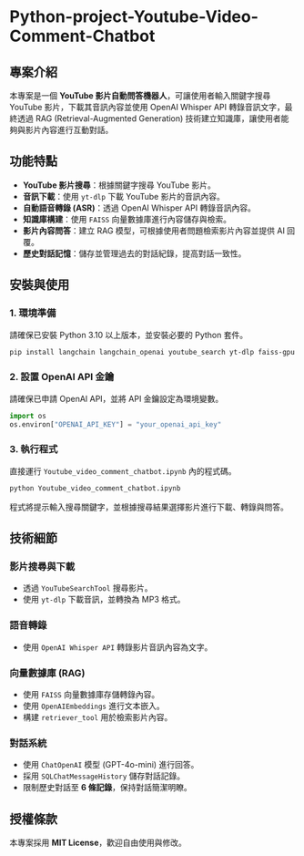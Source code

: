 # Python-project-Youtube-Video-Comment-Chatbot

## 專案介紹

本專案是一個 **YouTube 影片自動問答機器人**，可讓使用者輸入關鍵字搜尋 YouTube 影片，下載其音訊內容並使用 OpenAI Whisper API 轉錄音訊文字，最終透過 RAG (Retrieval-Augmented Generation) 技術建立知識庫，讓使用者能夠與影片內容進行互動對話。

## 功能特點

- **YouTube 影片搜尋**：根據關鍵字搜尋 YouTube 影片。
- **音訊下載**：使用 `yt-dlp` 下載 YouTube 影片的音訊內容。
- **自動語音轉錄 (ASR)**：透過 OpenAI Whisper API 轉錄音訊內容。
- **知識庫構建**：使用 `FAISS` 向量數據庫進行內容儲存與檢索。
- **影片內容問答**：建立 RAG 模型，可根據使用者問題檢索影片內容並提供 AI 回覆。
- **歷史對話記憶**：儲存並管理過去的對話紀錄，提高對話一致性。

## 安裝與使用

### 1. 環境準備

請確保已安裝 Python 3.10 以上版本，並安裝必要的 Python 套件。

```bash
pip install langchain langchain_openai youtube_search yt-dlp faiss-gpu langchain-community
```

### 2. 設置 OpenAI API 金鑰

請確保已申請 OpenAI API，並將 API 金鑰設定為環境變數。

```python
import os
os.environ["OPENAI_API_KEY"] = "your_openai_api_key"
```

### 3. 執行程式

直接運行 `Youtube_video_comment_chatbot.ipynb` 內的程式碼。

```python
python Youtube_video_comment_chatbot.ipynb
```

程式將提示輸入搜尋關鍵字，並根據搜尋結果選擇影片進行下載、轉錄與問答。

## 技術細節

### 影片搜尋與下載

- 透過 `YouTubeSearchTool` 搜尋影片。
- 使用 `yt-dlp` 下載音訊，並轉換為 MP3 格式。

### 語音轉錄

- 使用 `OpenAI Whisper API` 轉錄影片音訊內容為文字。

### 向量數據庫 (RAG)

- 使用 `FAISS` 向量數據庫存儲轉錄內容。
- 使用 `OpenAIEmbeddings` 進行文本嵌入。
- 構建 `retriever_tool` 用於檢索影片內容。

### 對話系統

- 使用 `ChatOpenAI` 模型 (GPT-4o-mini) 進行回答。
- 採用 `SQLChatMessageHistory` 儲存對話記錄。
- 限制歷史對話至 **6 條記錄**，保持對話簡潔明瞭。

## 授權條款

本專案採用 **MIT License**，歡迎自由使用與修改。

